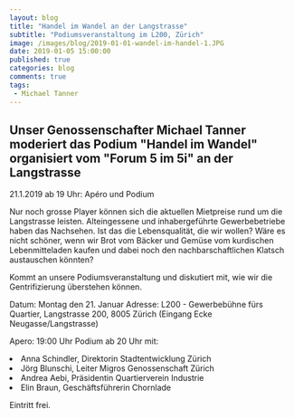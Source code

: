 ```yaml
---
layout: blog
title: "Handel im Wandel an der Langstrasse"
subtitle: "Podiumsveranstaltung im L200, Zürich"
image: /images/blog/2019-01-01-wandel-im-handel-1.JPG
date: 2019-01-05 15:00:00
published: true
categories: blog
comments: true
tags:
 - Michael Tanner
---
```

<h2>Unser Genossenschafter Michael Tanner moderiert das Podium "Handel im Wandel" organisiert vom "Forum 5 im 5i" an der Langstrasse</h2>

21.1.2019 ab 19 Uhr: Apéro und Podium

Nur noch grosse Player können sich die aktuellen Mietpreise rund um die Langstrasse leisten. Alteingessene und inhabergeführte Gewerbebetriebe haben das Nachsehen. Ist das die Lebensqualität, die wir wollen? Wäre es nicht schöner, wenn wir Brot vom Bäcker und Gemüse vom kurdischen Lebenmitteladen kaufen und dabei noch den nachbarschaftlichen Klatsch austauschen könnten?

Kommt an unsere Podiumsveranstaltung und diskutiert mit, wie wir die Gentrifizierung überstehen können.

Datum: Montag den 21. Januar
Adresse: L200 - Gewerbebühne fürs Quartier, Langstrasse 200, 8005 Zürich (Eingang Ecke Neugasse/Langstrasse)

Apero: 19:00 Uhr
Podium ab 20 Uhr mit:

<li>    Anna Schindler, Direktorin Stadtentwicklung Zürich
<li>    Jörg Blunschi, Leiter Migros Genossenschaft Zürich
<li>    Andrea Aebi, Präsidentin Quartierverein Industrie
<li>    Elin Braun, Geschäftsführerin Chornlade

Eintritt frei.

